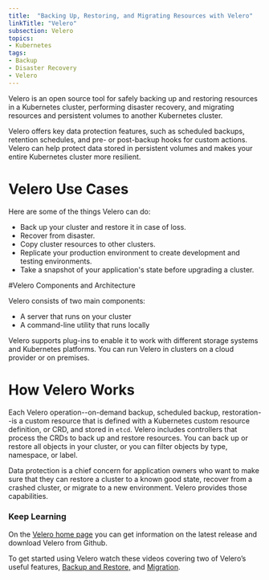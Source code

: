 ```yaml
---
title:  "Backing Up, Restoring, and Migrating Resources with Velero"
linkTitle: "Velero"
subsection: Velero
topics:
- Kubernetes
tags:
- Backup
- Disaster Recovery
- Velero
---
```


Velero is an open source tool for safely backing up and restoring resources in a Kubernetes cluster, performing disaster recovery, and migrating resources and persistent volumes to another Kubernetes cluster.

Velero offers key data protection features, such as scheduled backups, retention schedules, and pre- or post-backup hooks for custom actions. Velero can help protect data stored in persistent volumes and makes your entire Kubernetes cluster more resilient. 

# Velero Use Cases

Here are some of the things Velero can do:

* Back up your cluster and restore it in case of loss.
* Recover from disaster.
* Copy cluster resources to other clusters.
* Replicate your production environment to create development and testing environments.
* Take a snapshot of your application's state before upgrading a cluster.

#Velero Components and Architecture

Velero consists of two main components:

* A server that runs on your cluster
* A command-line utility that runs locally

Velero supports plug-ins to enable it to work with different storage systems and Kubernetes platforms. You can run Velero in clusters on a cloud provider or on premises.

# How Velero Works

Each Velero operation--on-demand backup, scheduled backup, restoration--is a custom resource that is defined with a Kubernetes custom resource definition, or CRD, and stored in `etcd`. Velero includes controllers that process the CRDs to back up and restore resources. You can back up or restore all objects in your cluster, or you can filter objects by type, namespace, or label.

Data protection is a chief concern for application owners who want to make sure that they can restore a cluster to a known good state, recover from a crashed cluster, or migrate to a new environment. Velero provides those capabilities.

### Keep Learning

On the [Velero home page](https://velero.io/) you can get information on the latest release and download Velero from Github. 

To get started using Velero watch these videos covering two of Velero’s useful features, [Backup and Restore,](https://kube.academy/lessons/backup-restore) and [Migration](https://www.youtube.com/watch?v=q2FCxheA8VI&list=PL7bmigfV0EqQRysvqvqOtRNk4L5S7uqwM&index=5&t=0s). 